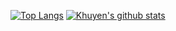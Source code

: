 [![Top Langs](https://github-readme-stats.vercel.app/api/top-langs/?username=yaroslavtsepkov&theme=dark)](https://github.com/yaroslavtsepkov/github-readme-stats)
[![Khuyen's github stats](https://github-readme-stats.vercel.app/api?username=yaroslavtsepkov&count_private=true&show_icons=true&theme=dark&hide_rank=false)](https://github.com/yaroslavtsepkov/github-readme-stats)
